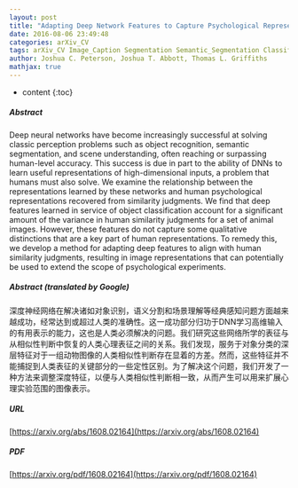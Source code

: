 ```yaml
---
layout: post
title: "Adapting Deep Network Features to Capture Psychological Representations"
date: 2016-08-06 23:49:48
categories: arXiv_CV
tags: arXiv_CV Image_Caption Segmentation Semantic_Segmentation Classification Relation Recognition
author: Joshua C. Peterson, Joshua T. Abbott, Thomas L. Griffiths
mathjax: true
---
```


* content
{:toc}

##### Abstract
Deep neural networks have become increasingly successful at solving classic perception problems such as object recognition, semantic segmentation, and scene understanding, often reaching or surpassing human-level accuracy. This success is due in part to the ability of DNNs to learn useful representations of high-dimensional inputs, a problem that humans must also solve. We examine the relationship between the representations learned by these networks and human psychological representations recovered from similarity judgments. We find that deep features learned in service of object classification account for a significant amount of the variance in human similarity judgments for a set of animal images. However, these features do not capture some qualitative distinctions that are a key part of human representations. To remedy this, we develop a method for adapting deep features to align with human similarity judgments, resulting in image representations that can potentially be used to extend the scope of psychological experiments.

##### Abstract (translated by Google)
深度神经网络在解决诸如对象识别，语义分割和场景理解等经典感知问题方面越来越成功，经常达到或超过人类的准确性。这一成功部分归功于DNN学习高维输入的有用表示的能力，这也是人类必须解决的问题。我们研究这些网络所学的表征与从相似性判断中恢复的人类心理表征之间的关系。我们发现，服务于对象分类的深层特征对于一组动物图像的人类相似性判断存在显着的方差。然而，这些特征并不能捕捉到人类表征的关键部分的一些定性区别。为了解决这个问题，我们开发了一种方法来调整深度特征，以便与人类相似性判断相一致，从而产生可以用来扩展心理实验范围的图像表示。

##### URL
[https://arxiv.org/abs/1608.02164](https://arxiv.org/abs/1608.02164)

##### PDF
[https://arxiv.org/pdf/1608.02164](https://arxiv.org/pdf/1608.02164)

